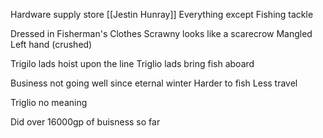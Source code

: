 Hardware supply store
	[[Jestin Hunray]]
	Everything except Fishing tackle

Dressed in Fisherman's Clothes
Scrawny looks like a scarecrow
Mangled Left hand (crushed)

Trigilo lads hoist upon the line
Triglio lads bring fish aboard

Business not going well since eternal winter
Harder to fish 
Less travel

Triglio no meaning

Did over 16000gp of buisness so far


